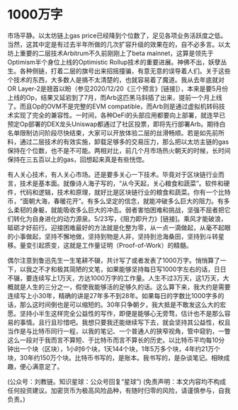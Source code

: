 # 1000万字

市场平静。以太坊链上gas price已经降到个位数了，足见各项业务活跃度之低。当然，这其中定是有过去半年所做的几次扩容升级的效果在的，自不必多言。以太坊上重要的二层技术Arbitrum不久前刚刚上了beta mainnet，这算是领先于Optimism半个身位上线的Optimistic Rollup技术的重要进展。神佛不出，妖孽丛生。各种侧链，打着二层的旗号出来招摇撞骗，有意无意的误导着人们。关于这些个技术的东西，大多数人是搞不太清楚的，也就容易着了魔道。我从去年底就对OR Layer-2是翘首以盼（参见2020/12/20《三个预言》[链接]），本来是要5月份上线的Op，结果又延宕到了7月，而Arb这匹黑马斜插了出来，提前一个月上线了。而且Op的OVM不是完整的EVM compatible，而Arb则是通过虚拟机转码技术实现了完全的兼容性。一时间，各种DeFi的头部应用都要向上部署，就连早已预定Op部署的DEX龙头Uniswap都通过了社区投票，即将先行部署Arb。期待白名单限制访问阶段尽快结束，大家可以开放体验二层的丝滑畅顺。若是如先前所料，通过二层技术的有效实施，卸载足够多的交易压力，那么把以太坊主链的gas保持在个位数，也不是不可能。两相对比，前几个月市场热火朝天的时候，长时间保持在三五百以上的gas，回想起来真是有些恍惚。

有人关心技术，有人关心市场。还是要多关心一下技术。毕竟对于区块链行业而言，技术是基本面。就像诗人海子写的，“从今天起，关心粮食和蔬菜”。软件和硬件，代码和逻辑，技术和原理，就好比是区块链行业的粮食和蔬菜。你有一个比特币，“面朝大海，春暖花开”。有多么坚定的信念，就能冲破多么巨大的阻力。有多么柔韧的身躯，就能吸收多么巨大的冲击。弱者害怕困难和挑战，坚强不屈者把它们转化为自身进化的动力源泉。5/23写，《阻力即升力》[链接]。乘风才能破浪，砥砺才好前行。迎接困难最好的方法就是化整为零，从一点一滴做起，从毫不起眼的小事做起，坚持不懈地做，坚持到物是人非，坚持到沧海桑田，坚持到斗转星移。量变引起质变，这就是工作量证明（Proof-of-Work）的精髓。

偶尔注意到鲁迅先生一生笔耕不辍，共计写了或者发表了1000万字。悄悄算了一下，以我之不才和极其简陋的文笔，如果能够坚持每日写1000字左右的话，日日不辍，要连续写上1万天，方达1000万字的工作量。人生不过3万天，这1万天，大概就是人生的三分之一，假使我能够活的足够久的话。这么算下来，我大约是需要连续写上小30年，精确的讲是27年多不到28年。如果每日的字数比1000字多的话，那么这时间倒也是可以缩短的。30年只争朝夕，我大抵是不敢发这么大的宏愿。坚持小半生这样完全公益性的写作，即便是能够心无旁骛，估计也不是那么容易的事情。且行且珍惜吧。我想只要我还能继续写下去，就会坚持其公益性，权且当作是与比特币同行一程，以我的笔记、一个普通人的狭窄视角，管中窥豹，一瞥这么一段对于我而言不算短、于比特币而言不算长的历史。以比特币平均每10分钟出一个块（区块），1小时6个块，1天144个块，1年5万多个块，4年约21万个块，30年约150万个块。比特币书写的，是账本。我书写的，是杂谈笔记。相映成趣，便心满意足了。

(公众号：刘教链。知识星球：公众号回复“星球”)
(免责声明：本文内容均不构成任何投资建议。加密货币为极高风险品种，有随时归零的风险，请谨慎参与，自我负责。)
